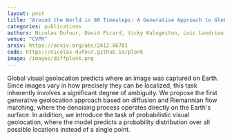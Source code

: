 ```yaml
---
layout: post
title: "Around the World in 80 Timesteps: A Generative Approach to Global Visual Geolocation"
categories: publications
authors: Nicolas Dufour, David Picard, Vicky Kalogeiton, Loic Landrieu
venue: "CVPR"
arxiv: https://arxiv.org/abs/2412.06781
code: https://nicolas-dufour.github.io/plonk
image: /images/diffplonk.png
---
```


Global visual geolocation predicts where an image was captured on Earth. Since images vary in how precisely they can be localized, this task inherently involves a significant degree of ambiguity. We propose the first generative geolocation approach based on diffusion and Riemannian flow matching, where the denoising process operates directly on the Earth's surface. In addition, we introduce the task of probabilistic visual geolocation, where the model predicts a probability distribution over all possible locations instead of a single point.
